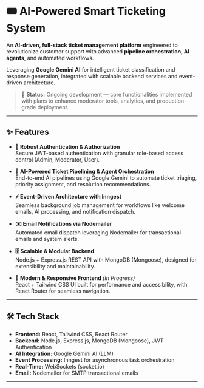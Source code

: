 # 🎟️ AI-Powered Smart Ticketing System

An **AI-driven, full-stack ticket management platform** engineered to revolutionize customer support with advanced **pipeline orchestration, AI agents**, and automated workflows.

Leveraging **Google Gemini AI** for intelligent ticket classification and response generation, integrated with scalable backend services and event-driven architecture.

> 🚧 **Status:** Ongoing development — core functionalities implemented with plans to enhance moderator tools, analytics, and production-grade deployment.

---

## ✨ Features

- **🔑 Robust Authentication & Authorization**  
  Secure JWT-based authentication with granular role-based access control (Admin, Moderator, User).

- **🤖 AI-Powered Ticket Pipelining & Agent Orchestration**  
  End-to-end AI pipelines using Google Gemini to automate ticket triaging, priority assignment, and resolution recommendations.

- **⚡ Event-Driven Architecture with Inngest**  
  Seamless background job management for workflows like welcome emails, AI processing, and notification dispatch.

- **✉️ Email Notifications via Nodemailer**  
  Automated email dispatch leveraging Nodemailer for transactional emails and system alerts.

- **🗄️ Scalable & Modular Backend**  
  Node.js + Express.js REST API with MongoDB (Mongoose), designed for extensibility and maintainability.

- **🎨 Modern & Responsive Frontend** *(In Progress)*  
  React + Tailwind CSS UI built for performance and accessibility, with React Router for seamless navigation.

---

## 🛠️ Tech Stack

- **Frontend:** React, Tailwind CSS, React Router  
- **Backend:** Node.js, Express.js, MongoDB (Mongoose), JWT Authentication  
- **AI Integration:** Google Gemini AI (LLM)  
- **Event Processing:** Inngest for asynchronous task orchestration  
- **Real-Time:** WebSockets (socket.io)  
- **Email:** Nodemailer for SMTP transactional emails  

---
